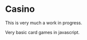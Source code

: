 <h1>Casino</h1>
<p>This is very much a work in progress.</p>
<p>Very basic card games in javascript.</p>
